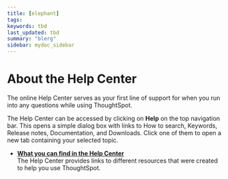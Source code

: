 ```yaml
---
title: [elephant]
tags: 
keywords: tbd
last_updated: tbd
summary: "blerg"
sidebar: mydoc_sidebar
---
```

# About the Help Center

The online Help Center serves as your first line of support for when you run into any questions while using ThoughtSpot.

The Help Center can be accessed by clicking on **Help** on the top navigation bar. This opens a simple dialog box with links to How to search, Keywords, Release notes, Documentation, and Downloads. Click one of them to open a new tab containing your selected topic.

-   **[What you can find in the Help Center](../../../pages/end_user_guide/help_center/what_you_can_find_in_the_help_center.html)**  
The Help Center provides links to different resources that were created to help you use ThoughtSpot.

